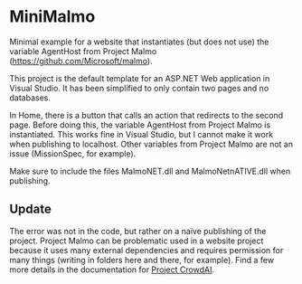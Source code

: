 # MiniMalmo
Minimal example for a website that instantiates (but does not use) the variable AgentHost from Project Malmo (https://github.com/Microsoft/malmo).

This project is the default template for an ASP.NET Web application in Visual Studio. It has been simplified to only contain two pages and no databases.

In Home, there is a button that calls an action that redirects to the second page. Before doing this, the variable AgentHost from Project Malmo is instantiated. This works fine in Visual Studio, but I cannot make it work when publishing to localhost. Other variables from Project Malmo are not an issue (MissionSpec, for example).

Make sure to include the files MalmoNET.dll and MalmoNetnATIVE.dll when publishing.

## Update

The error was not in the code, but rather on a naïve publishing of the project. Project Malmo can be problematic used in a website project because it uses many external dependencies and requires permission for many things (writing in folders here and there, for example). Find a few more details in the documentation for [Project CrowdAI](https://github.com/pablogps/CrowdAI).
